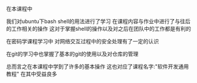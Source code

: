 在本课程中

我们对ubuntu下bash shell的用法进行了学习 在课程内容与作业中进行了与往后的工作相关的操作 这对于掌握shell的操作以及对之后在团队中的工作都是有利的

在密码学课程学习中  对网络交互过程中的安全处理有了一定的认识

在git的学习中也掌握了基本的git的使用以及对仓库的管理

总而言之在本课程中学到了许多的基本操作 这也对应了课程名字:"软件开发通用教程" 在其中受益良多